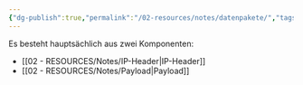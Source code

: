 ```yaml
---
{"dg-publish":true,"permalink":"/02-resources/notes/datenpakete/","tags":["netzwerk/ip"],"noteIcon":"","updated":"2024-08-03T23:25:54.560+02:00"}
---
```


Es besteht hauptsächlich aus zwei Komponenten:


- [[02 - RESOURCES/Notes/IP-Header\|IP-Header]]  
- [[02 - RESOURCES/Notes/Payload\|Payload]]
